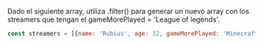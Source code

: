 Dado el siguiente array, utiliza .filter() para generar un nuevo array con los streamers que tengan el gameMorePlayed = 'League of legends'.

````js
const streamers = [{name: 'Rubius', age: 32, gameMorePlayed: 'Minecraft'}, {name: 'Ibai', age: 25, gameMorePlayed: 'League of Legends'}, {name: 'Reven', age: 43, gameMorePlayed: 'League of Legends'}, {name: 'AuronPlay', age: 33, gameMorePlayed: 'Among Us'}];
````
